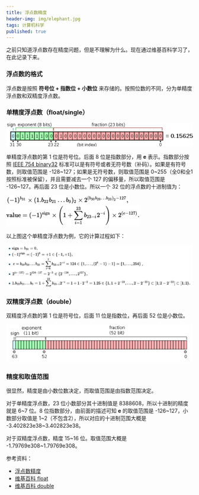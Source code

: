 ```yaml
---
title: 浮点数精度
header-img: img/elephant.jpg
tags: 计算机科学
published: true
---
```


之前只知道浮点数存在精度问题，但是不理解为什么。现在通过维基百科学习了，在此记录下来。

### 浮点数的格式

浮点数是按照 **符号位 + 指数位 + 小数位** 来存储的。按照位数的不同，分为单精度浮点数和双精度浮点数。

### 单精度浮点数（float/single）

![single](/post_img/float-precision/float.png)

单精度浮点数的第 1 位是符号位。后面 8 位是指数部分，用 **e** 表示。指数部分按照 [IEEE 754 binary32](https://en.wikipedia.org/wiki/IEEE_floating_point#IEEE_754-2008) 标准可以是有符号或者无符号数（补码）。如果是有符号数，则取值范围是 -128~127；如果是无符号数，则取值范围是 0~255（全0和全1按照标准被保留），并且需要减去一个 127 的偏移量，所以取值范围是 -126~127。再后面 23 位是小数位。所以一个 32 位的浮点数的十进制值为：

![float value](/post_img/float-precision/float-val.png)
![float value2](/post_img/float-precision/float-val2.png)

以上图这个单精度浮点数为例，它的计算过程如下：

![float value3](/post_img/float-precision/float-val3.jpg)

### 双精度浮点数（double）

双精度浮点数的第 1 位是符号位，后面 11 位是指数位，再后面 52 位是小数位。

![double](/post_img/float-precision/double.png)

### 精度和取值范围

很显然，精度是由小数位数决定，而取值范围是由指数范围决定。

对于单精度浮点数，23 位小数部分其十进制值是 8388608，所以十进制的精度就是 6~7 位。8 位指数部分，由前面的描述可知 **e** 的取值范围是 -126~127，小数部分取值是 1~2（不包含2），所以对应的十进制范围大概是 -3.402823e38~3.402823e38。

对于双精度浮点数，精度 15~16 位。取值范围大概是 -1.79769e308~1.79769e308。

参考资料：

+ [浮点数精度](http://blog.csdn.net/dxy612/article/details/5518477/)
+ [维基百科 float](https://en.wikipedia.org/wiki/Single-precision_floating-point_format)
+ [维基百科 double](https://en.wikipedia.org/wiki/Double-precision_floating-point_format)
